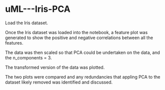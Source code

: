 # uML---Iris-PCA

Load the Iris dataset.

Once the Iris dataset was loaded into the notebook, a feature plot was generated to show the positive and negative correlations between all the features. 

The data was then scaled so that PCA could be undertaken on the data, and the n_components = 3.

The transformed version of the data was plotted. 

The two plots were compared and any redundancies that appling PCA to the dataset likely removed was identified and discussed.
